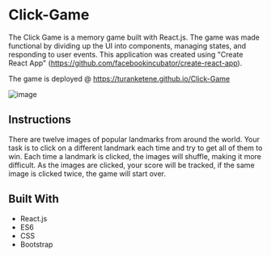 # Click-Game
The Click Game is a memory game built with React.js. The game was made functional by dividing up the UI into components, managing states, and responding to user events. This application was created using "Create React App" (https://github.com/facebookincubator/create-react-app).

The game is deployed @ https://turanketene.github.io/Click-Game

![image](https://user-images.githubusercontent.com/52515674/71060843-76d92f80-211b-11ea-9950-f0517d1b14ee.png)


## Instructions
There are twelve images of popular landmarks from around the world. Your task is to click on a different landmark each time and try to get all of them to win. Each time a landmark is clicked, the images will shuffle, making it more difficult. As the images are clicked, your score will be tracked, if the same image is clicked twice, the game will start over.

## Built With
- React.js
- ES6
- CSS
- Bootstrap
